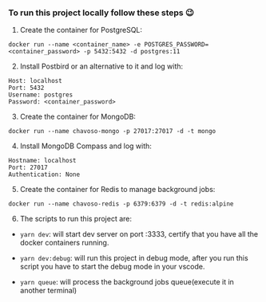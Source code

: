 ### To run this project locally follow these steps :wink:

1. Create the container for PostgreSQL:

```docker
docker run --name <container_name> -e POSTGRES_PASSWORD=<container_password> -p 5432:5432 -d postgres:11
```

2. Install Postbird or an alternative to it and log with:

```docker
Host: localhost
Port: 5432
Username: postgres
Password: <container_password>
```

3. Create the container for MongoDB:

```docker
docker run --name chavoso-mongo -p 27017:27017 -d -t mongo
```

4. Install MongoDB Compass and log with:

```docker
Hostname: localhost
Port: 27017
Authentication: None
```

5. Create the container for Redis to manage background jobs:

```docker
docker run --name chavoso-redis -p 6379:6379 -d -t redis:alpine
```

6. The scripts to run this project are:

- `yarn dev`: will start dev server on port :3333, certify that you have all the docker containers running.

- `yarn dev:debug`: will run this project in debug mode, after you run this script you have to start the debug mode in your vscode.

- `yarn queue`: will process the background jobs queue(execute it in another terminal)
